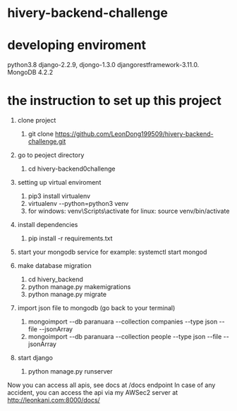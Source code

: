 # hivery-backend-challenge

# developing enviroment
python3.8
django-2.2.9,
djongo-1.3.0 
djangorestframework-3.11.0.
MongoDB 4.2.2



# the instruction to set up this project
1. clone project
    1. git clone https://github.com/LeonDong199509/hivery-backend-challenge.git
2. go to peoject directory
    1. cd hivery-backend0challenge
3. setting up virtual enviroment
    1. pip3 install virtualenv
    2. virtualenv --python=python3 venv
    3. for windows: venv\Scripts\activate
       for linux: source venv/bin/activate
4. install dependencies
    1. pip install -r requirements.txt
5. start your mongodb service
    for example:  systemctl start mongod
6. make database migration 
    1. cd hivery_backend
    2. python manage.py makemigrations
    3. python manage.py migrate
7. import json file to mongodb 
    (go back to your terminal)
    1. mongoimport --db paranuara --collection companies --type json --file <the companies.json file path> --jsonArray
    2. mongoimport --db paranuara --collection people --type json --file <the people.json file path> --jsonArray

8. start django
    1. python manage.py runserver

Now you can access all apis, see docs at /docs endpoint
In case of any accident, you can access the api via my AWSec2 server at http://leonkani.com:8000/docs/







